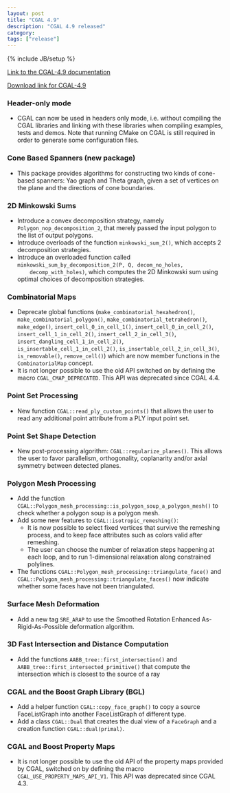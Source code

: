 ```yaml
---
layout: post
title: "CGAL 4.9"
description: "CGAL 4.9 released"
category: 
tags: ["release"]
---
```


{% include JB/setup %}

<a href="http://doc.cgal.org/4.9/Manual/index.html">Link to the
CGAL-4.9 documentation</a>

<a href="/download/4.9">Download link for CGAL-4.9</a>

  <h3>Header-only mode</h3>
  <ul>
    <li>
      CGAL can now be used in headers only mode, i.e. without compiling the
      CGAL libraries and linking with these libraries when compiling
      examples, tests and demos. Note that running CMake on CGAL is still
      required in order to generate some configuration files.
    </li>
  </ul>
  <h3>Cone Based Spanners (new package)</h3>
  <ul>
    <li>
      This package provides algorithms for constructing two kinds of
      cone-based spanners: Yao graph and Theta graph, given a set of
      vertices on the plane and the directions of cone boundaries.
    </li>
  </ul>
<h3>2D Minkowski Sums</h3>
<ul>
  <li>Introduce a convex decomposition strategy,
    namely <code>Polygon_nop_decomposition_2</code>, that merely passed the
    input polygon to the list of output polygons.</li>
  <li>Introduce overloads of the function <code>minkowski_sum_2()</code>,
    which accepts 2 decomposition strategies.</li>
  <li>Introduce an overloaded function
    called <code>minkowski_sum_by_decomposition_2(P, Q, decom_no_holes,
    decomp_with_holes)</code>, which computes the 2D Minkowski sum using
    optimal choices of decomposition strategies.</li>
</ul>
<h3>Combinatorial Maps</h3>
  <ul>
    <li>
      Deprecate global functions
      (<code>make_combinatorial_hexahedron()</code>,
      <code>make_combinatorial_polygon()</code>,
      <code>make_combinatorial_tetrahedron()</code>,
      <code>make_edge()</code>,
      <code>insert_cell_0_in_cell_1()</code>,
      <code>insert_cell_0_in_cell_2()</code>,
      <code>insert_cell_1_in_cell_2()</code>,
      <code>insert_cell_2_in_cell_3()</code>,
      <code>insert_dangling_cell_1_in_cell_2()</code>,
      <code>is_insertable_cell_1_in_cell_2()</code>,
      <code>is_insertable_cell_2_in_cell_3()</code>,
      <code>is_removable()</code>,
      <code>remove_cell()</code>) which are now member functions in
      the <code>CombinatorialMap</code> concept.</li>
    <li>It is not longer possible to use the old API switched on by
      defining the macro <code>CGAL_CMAP_DEPRECATED</code>.
      This API was deprecated since CGAL 4.4.
    </li>
  </ul>
  <h3>Point Set Processing</h3>
  <ul>
    <li>New function <code>CGAL::read_ply_custom_points()</code> that
    allows the user to read any additional point attribute from a PLY
    input point set.</li>
  </ul>
  <h3>Point Set Shape Detection</h3>
  <ul>
    <li>New post-processing
      algorithm: <code>CGAL::regularize_planes()</code>. This allows the
      user to favor parallelism, orthogonality, coplanarity and/or axial
      symmetry between detected planes.</li>
  </ul>
  <h3>Polygon Mesh Processing</h3>
  <ul>
    <li>Add the function
  <code>CGAL::Polygon_mesh_processing::is_polygon_soup_a_polygon_mesh()</code>
      to check whether a polygon soup is a polygon mesh.</li>
    <li> Add some new features to <code>CGAL::isotropic_remeshing()</code>:
      <ul>
        <li>
          It is now possible to select fixed vertices that survive the
          remeshing process, and to keep face attributes such as colors
          valid after remeshing.
        </li>
        <li>
          The user can choose the number of relaxation steps happening at
          each loop, and to run 1-dimensional relaxation along constrained
          polylines.
        </li>
      </ul>
    </li>
    <li>
      The functions
      <code>CGAL::Polygon_mesh_processing::triangulate_face()</code>
      and <code>CGAL::Polygon_mesh_processing::triangulate_faces()</code>
      now indicate whether some faces have not been triangulated.
    </li>
  </ul>
  <h3>Surface Mesh Deformation</h3>
  <ul>
    <li>Add a new tag <code>SRE_ARAP</code> to use the Smoothed Rotation
      Enhanced As-Rigid-As-Possible deformation algorithm.</li>
  </ul>
 <h3>3D Fast Intersection and Distance Computation</h3>
  <ul>
    <li>Add the functions <code>AABB_tree::first_intersection()</code>
     and <code>AABB_tree::first_intersected_primitive()</code> that compute
     the intersection which is closest to the source of a ray</li>
  </ul>
  <h3>CGAL and the Boost Graph Library (BGL)</h3>
  <ul>
    <li>
      Add a helper function <code>CGAL::copy_face_graph()</code> to
      copy a source FaceListGraph into another FaceListGraph of
      different type.
    </li>
    <li>
      Add a class <code>CGAL::Dual</code> that creates the dual view of
      a <code>FaceGraph</code> and a creation
      function <code>CGAL::dual(primal)</code>.
    </li>
  </ul>
  <h3>CGAL and Boost Property Maps</h3>
  <ul>
    <li>It is not longer possible to use the old API of the property maps
        provided by CGAL, switched on by defining the macro
        <code>CGAL_USE_PROPERTY_MAPS_API_V1</code>. This API was deprecated
        since CGAL 4.3.
    </li>
  </ul>
